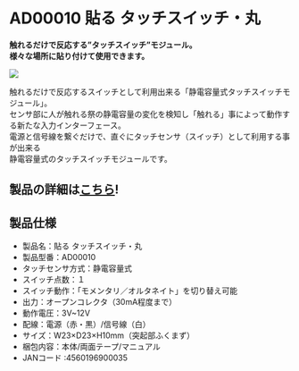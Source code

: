 # AD00010 貼る タッチスイッチ・丸

**触れるだけで反応する”タッチスイッチ”モジュール。**  
**様々な場所に貼り付けて使用できます。**  

![](https://bit-trade-one.co.jp/wp/wp-content/uploads/2014/04/517ef8cc91ae0376389ee049abca5934.png)  

触れるだけで反応するスイッチとして利用出来る「静電容量式タッチスイッチモジュール」。  
センサ部に人が触れる祭の静電容量の変化を検知し「触れる」事によって動作する新たな入力インターフェース。  
電源と信号線を繋ぐだけで、直ぐにタッチセンサ（スイッチ）として利用する事が出来る  
静電容量式のタッチスイッチモジュールです。  


## 製品の詳細は[こちら](https://bit-trade-one.co.jp/product/module/ad00010/)!

## 製品仕様

-    製品名：貼る タッチスイッチ・丸
-    製品型番：AD00010
-    タッチセンサ方式：静電容量式
-    スイッチ点数：１
-    スイッチ動作：「モメンタリ／オルタネイト」を切り替え可能
-    出力：オープンコレクタ（30mA程度まで）
-    動作電圧：3V~12V
-    配線：電源（赤・黒）/信号線（白）
-    サイズ：W23×D23×H10mm（突起部ふくまず）
-    梱包内容：本体/両面テープ/マニュアル
-    JANコード :4560196900035
